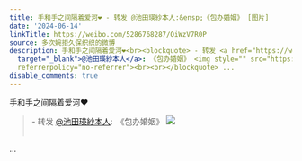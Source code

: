 ```yaml
---
title: 手和手之间隔着爱河❤️ - 转发 @池田瑛紗本人:&ensp;《包办婚姻》 [图片]
date: '2024-06-14'
linkTitle: https://weibo.com/5286768287/OiWzV7R0P
source: 多次婉拒久保织织的微博
description: 手和手之间隔着爱河❤️<br><blockquote> - 转发 <a href="https://weibo.com/2298055905"
  target="_blank">@池田瑛紗本人</a>: 《包办婚姻》 <img style="" src="https://tvax4.sinaimg.cn/large/88f98ce1gy1hqos95krk1j20sc13vq6g.jpg"
  referrerpolicy="no-referrer"><br><br></blockquote> ...
disable_comments: true
---
```

手和手之间隔着爱河❤️<br><blockquote> - 转发 <a href="https://weibo.com/2298055905" target="_blank">@池田瑛紗本人</a>: 《包办婚姻》 <img style="" src="https://tvax4.sinaimg.cn/large/88f98ce1gy1hqos95krk1j20sc13vq6g.jpg" referrerpolicy="no-referrer"><br><br></blockquote> ...